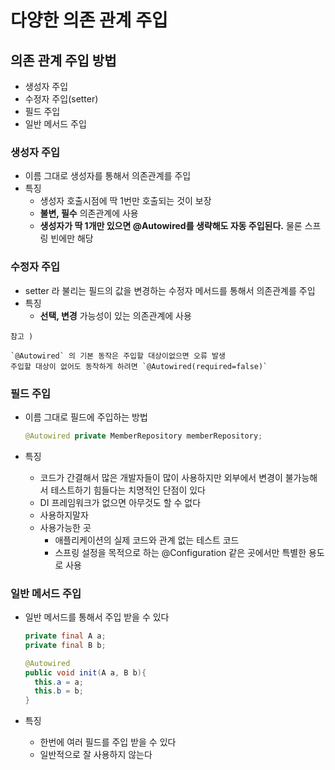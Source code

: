 # 다양한 의존 관계 주입



## 의존 관계 주입 방법

- 생성자 주입
- 수정자 주입(setter)
- 필드 주입
- 일반 메서드 주입



### 생성자 주입

- 이름 그대로 생성자를 통해서 의존관계를 주입
- 특징
  - 생성자 호출시점에 딱 1번만 호출되는 것이 보장
  - **불변, 필수** 의존관계에 사용
  - **생성자가 딱 1개만 있으면 @Autowired를 생략해도 자동 주입된다.**
    물론 스프링 빈에만 해당



### 수정자 주입

- setter 라 불리는 필드의 값을 변경하는 수정자 메서드를 통해서 의존관계를 주입
- 특징
  - **선택, 변경** 가능성이 있는 의존관계에 사용



~~~
참고 ) 

`@Autowired` 의 기본 동작은 주입할 대상이없으면 오류 발생
주입할 대상이 없어도 동작하게 하려면 `@Autowired(required=false)`
~~~



### 필드 주입

- 이름 그대로 필드에 주입하는 방법

  ~~~java
  @Autowired private MemberRepository memberRepository;
  ~~~

- 특징

  - 코드가 간결해서 많은 개발자들이 많이 사용하지만
    외부에서 변경이 불가능해서 테스트하기 힘들다는 치명적인 단점이 있다
  - DI 프레임워크가 없으면 아무것도 할 수 없다
  - 사용하지말자
  - 사용가능한 곳
    - 애플리케이션의 실제 코드와 관계 없는 테스트 코드
    - 스프링 설정을 목적으로 하는 @Configuration 같은 곳에서만 특별한 용도로 사용



### 일반 메서드 주입

- 일반 메서드를 통해서 주입 받을 수 있다

  ~~~java
  private final A a;
  private final B b;
  
  @Autowired
  public void init(A a, B b){
    this.a = a;
    this.b = b;
  }
  ~~~

- 특징

  - 한번에 여러 필드를 주입 받을 수 있다
  - 일반적으로 잘 사용하지 않는다



